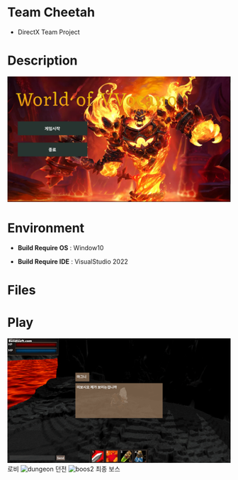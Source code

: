 # Team Cheetah
  * DirectX Team Project
#  Description
 ![예시](Resources/intro/main.png)
# Environment
 * **Build Require OS** : Window10

 * **Build Require IDE** : VisualStudio 2022

# Files

# Play
![Lobby](Resources/intro/loby.gif)
로비
![dungeon](Resources/intro/dungeon.gif)
던전
![boos2](Resources/intro/boss.gif)
최종 보스
